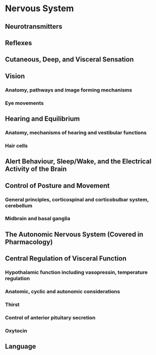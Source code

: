 # Nervous System

## Neurotransmitters

## Reflexes 

## Cutaneous, Deep, and Visceral Sensation

## Vision 

### Anatomy, pathways and image forming mechanisms

### Eye movements

## Hearing and Equilibrium 

### Anatomy, mechanisms of hearing and vestibular functions

### Hair cells

## Alert Behaviour, Sleep/Wake, and the Electrical Activity of the Brain

## Control of Posture and Movement 

### General principles, corticospinal and corticobulbar system, cerebellum 

### Midbrain and basal ganglia 

## The Autonomic Nervous System \(Covered in Pharmacology\)

## Central Regulation of Visceral Function 

### Hypothalamic function including vasopressin, temperature regulation 

### Anatomic, cyclic and autonomic considerations 

### Thirst 

### Control of anterior pituitary secretion 

### Oxytocin

## Language

